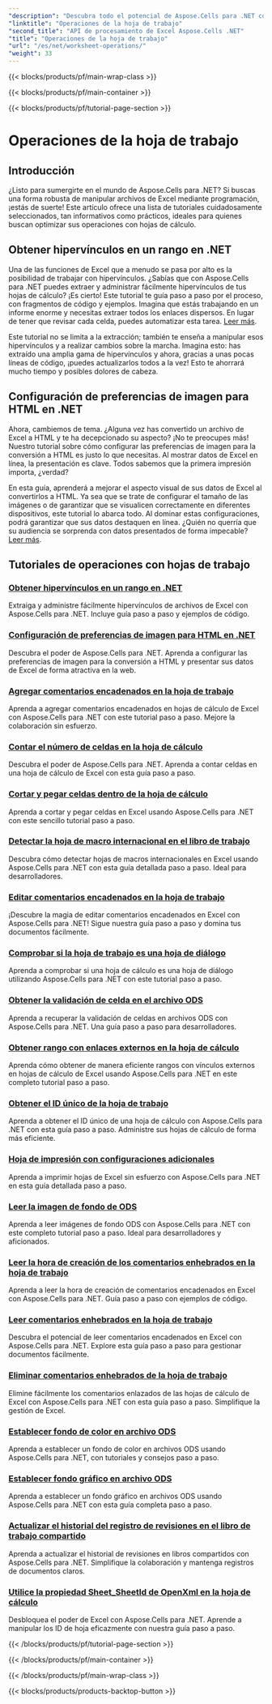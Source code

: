 ```yaml
---
"description": "Descubra todo el potencial de Aspose.Cells para .NET con estos tutoriales prácticos que cubren las operaciones de las hojas de cálculo y mejoran sus archivos de Excel."
"linktitle": "Operaciones de la hoja de trabajo"
"second_title": "API de procesamiento de Excel Aspose.Cells .NET"
"title": "Operaciones de la hoja de trabajo"
"url": "/es/net/worksheet-operations/"
"weight": 33
---
```


{{< blocks/products/pf/main-wrap-class >}}

{{< blocks/products/pf/main-container >}}

{{< blocks/products/pf/tutorial-page-section >}}

# Operaciones de la hoja de trabajo

## Introducción

¿Listo para sumergirte en el mundo de Aspose.Cells para .NET? Si buscas una forma robusta de manipular archivos de Excel mediante programación, ¡estás de suerte! Este artículo ofrece una lista de tutoriales cuidadosamente seleccionados, tan informativos como prácticos, ideales para quienes buscan optimizar sus operaciones con hojas de cálculo.

## Obtener hipervínculos en un rango en .NET

Una de las funciones de Excel que a menudo se pasa por alto es la posibilidad de trabajar con hipervínculos. ¿Sabías que con Aspose.Cells para .NET puedes extraer y administrar fácilmente hipervínculos de tus hojas de cálculo? ¡Es cierto! Este tutorial te guía paso a paso por el proceso, con fragmentos de código y ejemplos. Imagina que estás trabajando en un informe enorme y necesitas extraer todos los enlaces dispersos. En lugar de tener que revisar cada celda, puedes automatizar esta tarea. [Leer más](./get-hyperlinks-in-a-range/).

Este tutorial no se limita a la extracción; también te enseña a manipular esos hipervínculos y a realizar cambios sobre la marcha. Imagina esto: has extraído una amplia gama de hipervínculos y ahora, gracias a unas pocas líneas de código, ¡puedes actualizarlos todos a la vez! Esto te ahorrará mucho tiempo y posibles dolores de cabeza.

## Configuración de preferencias de imagen para HTML en .NET

Ahora, cambiemos de tema. ¿Alguna vez has convertido un archivo de Excel a HTML y te ha decepcionado su aspecto? ¡No te preocupes más! Nuestro tutorial sobre cómo configurar las preferencias de imagen para la conversión a HTML es justo lo que necesitas. Al mostrar datos de Excel en línea, la presentación es clave. Todos sabemos que la primera impresión importa, ¿verdad?

En esta guía, aprenderá a mejorar el aspecto visual de sus datos de Excel al convertirlos a HTML. Ya sea que se trate de configurar el tamaño de las imágenes o de garantizar que se visualicen correctamente en diferentes dispositivos, este tutorial lo abarca todo. Al dominar estas configuraciones, podrá garantizar que sus datos destaquen en línea. ¿Quién no querría que su audiencia se sorprenda con datos presentados de forma impecable? [Leer más](./setting-image-preferences-for-html/).

## Tutoriales de operaciones con hojas de trabajo
### [Obtener hipervínculos en un rango en .NET](./get-hyperlinks-in-a-range/)
Extraiga y administre fácilmente hipervínculos de archivos de Excel con Aspose.Cells para .NET. Incluye guía paso a paso y ejemplos de código.
### [Configuración de preferencias de imagen para HTML en .NET](./setting-image-preferences-for-html/)
Descubra el poder de Aspose.Cells para .NET. Aprenda a configurar las preferencias de imagen para la conversión a HTML y presentar sus datos de Excel de forma atractiva en la web.
### [Agregar comentarios encadenados en la hoja de trabajo](./add-threaded-comments/)
Aprenda a agregar comentarios encadenados en hojas de cálculo de Excel con Aspose.Cells para .NET con este tutorial paso a paso. Mejore la colaboración sin esfuerzo.
### [Contar el número de celdas en la hoja de cálculo](./count-cells/)
Descubra el poder de Aspose.Cells para .NET. Aprenda a contar celdas en una hoja de cálculo de Excel con esta guía paso a paso.
### [Cortar y pegar celdas dentro de la hoja de cálculo](./cut-and-paste-cells/)
Aprenda a cortar y pegar celdas en Excel usando Aspose.Cells para .NET con este sencillo tutorial paso a paso.
### [Detectar la hoja de macro internacional en el libro de trabajo](./detect-international-macro-sheet/)
Descubra cómo detectar hojas de macros internacionales en Excel usando Aspose.Cells para .NET con esta guía detallada paso a paso. Ideal para desarrolladores.
### [Editar comentarios encadenados en la hoja de trabajo](./edit-threaded-comments/)
¡Descubre la magia de editar comentarios encadenados en Excel con Aspose.Cells para .NET! Sigue nuestra guía paso a paso y domina tus documentos fácilmente.
### [Comprobar si la hoja de trabajo es una hoja de diálogo](./check-dialog-sheet/)
Aprenda a comprobar si una hoja de cálculo es una hoja de diálogo utilizando Aspose.Cells para .NET con este tutorial paso a paso.
### [Obtener la validación de celda en el archivo ODS](./get-cell-validation-ods/)
Aprenda a recuperar la validación de celdas en archivos ODS con Aspose.Cells para .NET. Una guía paso a paso para desarrolladores.
### [Obtener rango con enlaces externos en la hoja de cálculo](./get-range-with-external-links/)
Aprenda cómo obtener de manera eficiente rangos con vínculos externos en hojas de cálculo de Excel usando Aspose.Cells para .NET en este completo tutorial paso a paso.
### [Obtener el ID único de la hoja de trabajo](./get-worksheet-id/)
Aprenda a obtener el ID único de una hoja de cálculo con Aspose.Cells para .NET con esta guía paso a paso. Administre sus hojas de cálculo de forma más eficiente.
### [Hoja de impresión con configuraciones adicionales](./print-sheet-with-settings/)
Aprenda a imprimir hojas de Excel sin esfuerzo con Aspose.Cells para .NET en esta guía detallada paso a paso.
### [Leer la imagen de fondo de ODS](./read-ods-background/)
Aprenda a leer imágenes de fondo ODS con Aspose.Cells para .NET con este completo tutorial paso a paso. Ideal para desarrolladores y aficionados.
### [Leer la hora de creación de los comentarios enhebrados en la hoja de trabajo](./read-threaded-comment-created-time/)
Aprenda a leer la hora de creación de comentarios encadenados en Excel con Aspose.Cells para .NET. Guía paso a paso con ejemplos de código.
### [Leer comentarios enhebrados en la hoja de trabajo](./read-threaded-comments/)
Descubra el potencial de leer comentarios encadenados en Excel con Aspose.Cells para .NET. Explore esta guía paso a paso para gestionar documentos fácilmente.
### [Eliminar comentarios enhebrados de la hoja de trabajo](./remove-threaded-comments/)
Elimine fácilmente los comentarios enlazados de las hojas de cálculo de Excel con Aspose.Cells para .NET con esta guía paso a paso. Simplifique la gestión de Excel.
### [Establecer fondo de color en archivo ODS](./set-ods-colored-background/)
Aprenda a establecer un fondo de color en archivos ODS usando Aspose.Cells para .NET, con tutoriales y consejos paso a paso.
### [Establecer fondo gráfico en archivo ODS](./set-ods-graphic-background/)
Aprenda a establecer un fondo gráfico en archivos ODS usando Aspose.Cells para .NET con esta guía completa paso a paso.
### [Actualizar el historial del registro de revisiones en el libro de trabajo compartido](./update-revision-log-history/)
Aprenda a actualizar el historial de revisiones en libros compartidos con Aspose.Cells para .NET. Simplifique la colaboración y mantenga registros de documentos claros.
### [Utilice la propiedad Sheet_SheetId de OpenXml en la hoja de cálculo](./utilize-sheet-sheetid-property/)
Desbloquea el poder de Excel con Aspose.Cells para .NET. Aprende a manipular los ID de hoja eficazmente con nuestra guía paso a paso.

{{< /blocks/products/pf/tutorial-page-section >}}

{{< /blocks/products/pf/main-container >}}

{{< /blocks/products/pf/main-wrap-class >}}

{{< blocks/products/products-backtop-button >}}